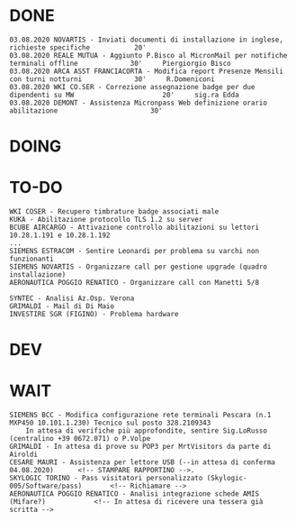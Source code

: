 # DONE
	03.08.2020 NOVARTIS - Inviati documenti di installazione in inglese, richieste specifiche			20'		
	03.08.2020 REALE MUTUA - Aggiunto P.Bisco al MicronMail per notifiche terminali offline				30'		Piergiorgio Bisco
	03.08.2020 ARCA ASST FRANCIACORTA - Modifica report Presenze Mensili con turni notturni				30'		R.Domeniconi
	03.08.2020 WKI CO.SER - Correzione assegnazione badge per due dipendenti su MW						20'		sig.ra Edda
	03.08.2020 DEMONT - Assistenza Micronpass Web definizione orario abilitazione						30'		

# DOING
	
# TO-DO
	WKI COSER - Recupero timbrature badge associati male
	KUKA - Abilitazione protocollo TLS 1.2 su server
	BCUBE AIRCARGO - Attivazione controllo abilitazioni su lettori 10.28.1.191 e 10.28.1.192
	...
	SIEMENS ESTRACOM - Sentire Leonardi per problema su varchi non funzionanti
	SIEMENS NOVARTIS - Organizzare call per gestione upgrade (quadro installazione)
	AERONAUTICA POGGIO RENATICO - Organizzare call con Manetti 5/8
	
	SYNTEC - Analisi Az.Osp. Verona
	GRIMALDI - Mail di Di Maio
	INVESTIRE SGR (FIGINO) - Problema hardware

# DEV

# WAIT
	SIEMENS BCC - Modifica configurazione rete terminali Pescara (n.1 MXP450 10.101.1.230) Tecnico sul posto 328.2109343
		In attesa di verifiche più approfondite, sentire Sig.LoRusso (centralino +39 0672.071) o P.Volpe
	GRIMALDI - In attesa di prove su POP3 per MrtVisitors da parte di Airoldi
	CESARE MAURI - Assistenza per lettore USB (--in attesa di conferma 04.08.2020)		<!-- STAMPARE RAPPORTINO -->.
	SKYLOGIC TORINO - Pass visitatori personalizzato (Skylogic-005/Software/pass) 		<!-- Richiamare -->
	AERONAUTICA POGGIO RENATICO - Analisi integrazione schede AMIS (Mifare?) 			<!-- In attesa di ricevere una tessera già scritta -->
